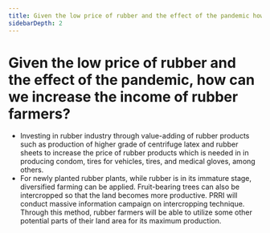```yaml
---
title: Given the low price of rubber and the effect of the pandemic how can we increase the income of rubber farmers?
sidebarDepth: 2
---
```


# Given the low price of rubber and the effect of the pandemic, how can we increase the income of rubber farmers?


 - Investing in rubber industry through value-adding of rubber products such as production of higher grade of centrifuge latex and rubber sheets to increase the price of rubber products which is needed in in producing condom, tires for vehicles, tires, and medical gloves, among others.
 - For newly planted rubber plants, while rubber is in its immature stage, diversified farming can be applied. Fruit-bearing trees can also be intercropped so that the land becomes more productive. PRRI will conduct massive information campaign on intercropping technique. Through this method, rubber farmers will be able to utilize some other potential parts of their land area for its maximum production.
